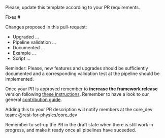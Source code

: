 Please, update this template according to your PR requirements.

Fixes #

Changes proposed in this pull-request:
- Upgraded ...
- Pipeline validation ...
- Documented ...
- Example ...
- Script ...

Reminder: Please, new features and upgrades should be sufficiently documented and a corresponding validation test at the pipeline should be implemented.

Once your PR is approved remember to **increase the framework release** version following [these instructions](https://rest-for-physics.github.io/rest-advanced/new-release.html#submitting-a-new-rest-official-release). Remember to have a look to our general [contribution guide](https://github.com/rest-for-physics/framework/blob/master/CONTRIBUTING.md).

Adding this to your PR description will notify members at the core_dev team: @rest-for-physics/core_dev

Remember to set-up the PR in the draft state when there is still work in progress, and make it ready once all pipelines have suceeded.
